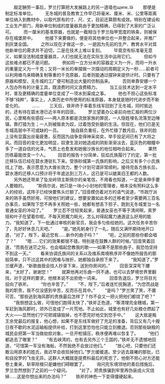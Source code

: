 　　敲定酬劳一事后，罗兰打算把大发展路上的另一道墙也щww..lā
　　那便是制定标准单位。
　　无冬城的普及教育工作早已将毫米、厘米、米、公里等距离单位纳入到教材中，以取代原有的寸、尺、丈，目前还算颇有成效。特别在建设和工业生产部门，用新单位制成的度量器具由于更加精确，已得到了大家的广泛认可。
　　而一厘米的基准原器，也就是一截相当于罗兰指甲宽度的铁条，则被保存在城堡房中。
　　他接下来要做的，便是将其他单位也一并整合起来，并推广到灰堡全国。
　　之所以现在才做这一步，一是因为先前的生产、教育水平对其他新单位的需求并不迫切，二是在技术上难以复刻。
　　毕竟空有标准毫无意义，如果没法制成度量器具，人们也就无法在实际生活中运用它们。
　　但如今这些难点都已不是问题。
　　例如将一立方分米的容器定义为一升，而将一升水的重量定义为一千克；又将一米长的单摆做一次摆动的周期定义为一秒……前者可以利用蜂鸟来精确复制等重的千克原器，后者则能通过摆钟来提供计时。只要有了原器和模型，无冬城的工厂便可制造出大量的仿制品来。
　　否则单靠安娜一个人包办所有的计量工具，既浪费时间又浪费精力。
　　当工业技术达到一定水平时，普及更精确的度量单位变成了一项水到渠成之事。
　　他也不担心这些标准不够“纯粹”，事实上，人类历史中所使用的标准原器，本身就是随时代进步而不断变化的。
　　……
　　三天后，铁斧终于率着东线军回到了无冬城，同时抵达的，还有待在碧水港已近半年的回音。
　　罗兰望着办公桌前向他汇报的两位沙民，心里略有些感叹——两人原本都是流放家族的罪民，一人隐姓埋名流落至边陲镇，靠打猎为生；一人则被贩卖为奴，过着饱受折磨的生活。但现在，他们已是无冬城高层中不可或缺的一员。
　　独自肩负重任，在外忙碌了数月后，铁斧的脸上没有显露出丝毫疲惫，反而因为战争变得神采奕奕，举手投足间已有了大将之风。而回音的变化更加明显，奴隶生涯对她造成的阴影渐渐淡去，蓝灰色的眼瞳中多了一道自信的光泽，气质上也愈发和她傲沙族长的地位相吻合起来。
　　果然历练最能改变一个人。
　　回音的报告十分简单，狂焰氏族履行了约定，第一批迁移队伍已经在碧水港驻扎下来。受铁砂城第一氏族的影响，之后又有多个小氏族找上了她，表示愿意为大酋长效力，整个计划可谓非常顺利。接待完各方族长后，碧水港的迁移人口预计将于年底达到三万人，这已是可以媲美旧王都的人数。
　　另外她还带来了坠龙岭领主斯佩尔的亲笔信，不用看也知道，一定是来伸手要人要粮的。
　　“斯佩尔说，她只是一块小小封地的管理者，根本没有照料这么多人的经验，这阵子已经快要焦头烂额了。”回音模仿着对方的语气说道，“市政厅派来的熟手虽然好用，可按他们的建议，想要安置如此多的迁移者至少需要两三百名办事员，如果陛下您不再多关照她一些，她都有想丢下担子，跑到无冬城里当一名普通女巫的冲动了。”
　　罗兰忍不住轻笑起来，普通女巫也不等于清闲啊，索罗娅和叶子在望着你呢。不每天把魔力耗光，怎么对得起魔力通道这么好用的能力。“我知道了，下一批通过审核的新官员，我会多匀些给她的。这次任务辛苦你了，先好好休息几天吧。”
　　“是。”她先躬身行了一礼，随后又满怀期待地开口道，“对了，陛下，最近您有……新作的曲子吗？”
　　“呃，之前的那些你都会唱了？”
　　“嗯……它们的效果都很不错，特别是在鼓舞人群的时候。”回音笑着回道，“而我在迷茫之际，也会唱起您教我的歌——如果不是那些曲子，我恐怕坚持不到这一天。”
　　看来协调氏族间的关系以及维系南境秩序并不像她所报告的那般简单，只不过这其中的困难与挫折，她都独自承担下来了。
　　“我知道了，”罗兰缓声道，“新歌曲我会找人抄录下来，送到你房间的。”
　　回音深深弯下腰来，“太好了，谢谢您！”
　　就算他再对乐曲一窍不通，也可以去梦境世界里翻找，对于这样的要求，他根本说不出拒绝一词来。
　　回音告退后，罗兰将目光投向了铁斧。
　　“你也辛苦了。”
　　“不，陛下，”后者连忙抚胸道，“为您而战是我的职责，我不仅没感到辛苦，反而乐在其中。”
　　“是吗？”罗兰笑了笑，不置可否，“那些逃到海风郡的贵族最后怎样了？你不会又一把火把他们都烧了吧？”
　　“我倒想这么做，可惜他们跑得太快了，”铁斧正色道，“等清理完金穗城，第一军赶到海风郡时，郊外已变成了一片荒地。不止如此，城里也有好几处粮仓燃起了大火——显然他们宁可把城镇毁掉，也不愿完好地交到您手中。”
　　这大抵是叛王余党最后的报复，他心想，如果不是东线军做好了充足的准备，背后又有几十艘日夜不歇的水泥运输船提供补给，打到这里恐怕也只能立刻撤退。否则那些缺粮的城民会把第一军当做劫掠对象，一旦开枪镇压，秩序便再难以恢复了。
　　“他们都逃去了哪里？”
　　“有去峡湾的，也有去另外三个王国的，”铁斧无不遗憾地回道，“可惜第一军没有海船，不然我绝不会放过他们。”
　　“放心吧，只要他们还敢沿用原本的姓氏，我迟早会收拾掉他们。”罗兰缓缓道。至少逃去晨曦的那批，已和自投罗的飞虫无异。这群人大概就是提费科最后的死忠了，他倒不担心对方还能卷土重来，斩草除根只是嫌他们碍眼罢了。
　　询问完东境领地的善后措施后，罗兰忽然想到了之前的一个疑问。
　　“对了，把贵族骗到牢里再伪装成火灾烧掉……这是你想出来的办法吗？”
　　铁斧的神色一下变得僵硬起来。